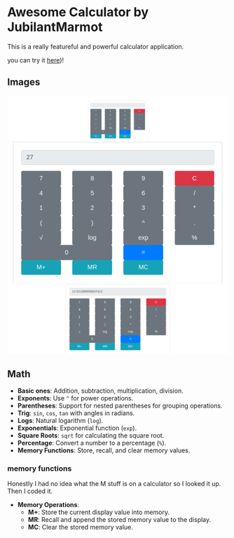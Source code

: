 # Awesome Calculator by JubilantMarmot

This is a really featureful and powerful calculator application.

you can try it [here](http://htmlpreview.github.io/?https://github.com/JubilantMarmot/HC-Calculator/blob/master/index.html))!

## Images

![](./1.png)
![](./2.png)
![](./3.png)

## Math

- **Basic ones**: Addition, subtraction, multiplication, division.
- **Exponents**: Use `^` for power operations.
- **Parentheses**: Support for nested parentheses for grouping operations.
- **Trig**: `sin`, `cos`, `tan` with angles in radians.
- **Logs**: Natural logarithm (`log`).
- **Exponentials**: Exponential function (`exp`).
- **Square Roots**: `sqrt` for calculating the square root.
- **Percentage**: Convert a number to a percentage (`%`).
- **Memory Functions**: Store, recall, and clear memory values.

### memory functions

Honestly I had no idea what the M stuff is on a calculator so I looked it up. Then I coded it.

- **Memory Operations**:
  - **M+**: Store the current display value into memory.
  - **MR**: Recall and append the stored memory value to the display.
  - **MC**: Clear the stored memory value.
